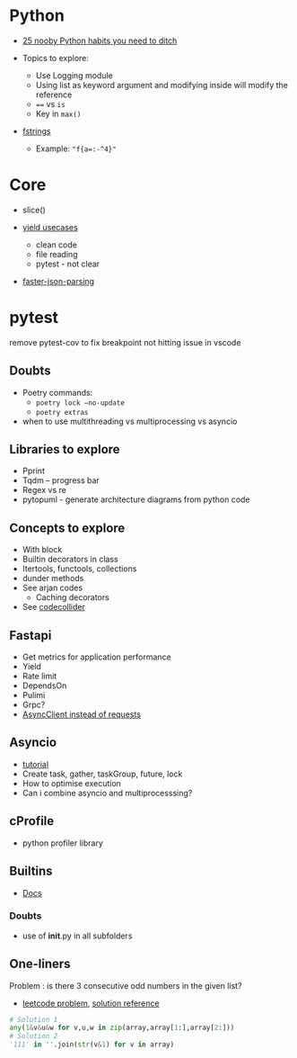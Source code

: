 # Python

- [25 nooby Python habits you need to ditch](https://youtu.be/qUeud6DvOWI?si=gPbf0Y3ksq-4OGoE)
- Topics to explore:
  - Use Logging module
  - Using list as keyword argument and modifying inside will modify the reference
  - `==` vs `is`
  - Key in `max()`

- [fstrings](https://www.reddit.com/r/Python/s/GUBcYl376V)
  - Example: `"f{a=:-^4}"`

# Core

- slice()
- [yield usecases](https://guicommits.com/python-yield-examples/)
  - clean code
  - file reading
  - pytest - not clear

- [faster-json-parsing](https://pythonspeed.com/articles/faster-python-json-parsing/)

# pytest
remove pytest-cov to fix breakpoint not hitting issue in vscode
## Doubts

- Poetry commands:
  - `poetry lock –no-update`
  - `poetry extras`
- when to use multithreading vs multiprocessing vs asyncio

## Libraries to explore

- Pprint
- Tqdm – progress bar
- Regex vs re
- pytopuml - generate architecture diagrams from python code

## Concepts to explore

- With block
- Builtin decorators in class
- Itertools, functools, collections
- dunder methods
- See arjan codes
  - Caching decorators
- See [codecollider](https://www.youtube.com/@codecollider/videos)

## Fastapi

- Get metrics for application performance
- Yield
- Rate limit
- DependsOn
- Pulimi
- Grpc?
- [AsyncClient instead of requests](https://youtu.be/row-SdNdHFE?si=SKugDtfBxVT9qQUe)

## Asyncio

- [tutorial](https://youtu.be/Qb9s3UiMSTA?si=0UHJM7ou_TEmOSIY)
- Create task, gather, taskGroup, future, lock
- How to optimise execution
- Can i combine asyncio and multiprocesssing?

## cProfile

- python profiler library

## Builtins
- [Docs](https://docs.python.org/3/py-modindex.html)
### Doubts
- use of __init__.py in all subfolders

## One-liners
Problem : is there 3 consecutive odd numbers in the given list?
- [leetcode problem](https://leetcode.com/problems/three-consecutive-odds/description/), [solution reference](https://leetcode.com/problems/three-consecutive-odds/solutions/5395859/one-line-solution/)
```python
# Solution 1
any(1&v&u&w for v,u,w in zip(array,array[1:],array[2:]))
# Solution 2
'111' in ''.join(str(v&1) for v in array)
```
